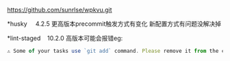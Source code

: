 https://github.com/sunrlse/wpkvu.git

*husky &nbsp;&nbsp;&nbsp; 4.2.5 更高版本precommit触发方式有变化 新配置方式有问题没解决掉

*lint-staged &nbsp;&nbsp;&nbsp;10.2.0 高版本可能会报错eg:
```js
⚠ Some of your tasks use `git add` command. Please remove it from the config since all modifications made by tasks will be automatically added to the git commit index.
```
